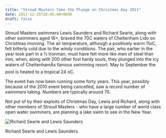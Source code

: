 ```yaml
---
title: "Stroud Masters Take the Plunge on Christmas Day 2011"
date: 2011-12-25T20:45:00+0000
draft: false
---
```

Stroud Masters swimmers Lewis Saunders and Richard Searle, along with other swimmers aged 16+, braved the 70C waters of Cheltenham Lido on Christmas morning. The air temperature, although a positively warm 11oC, felt bitterly cold due to the windy conditions.
The pair, who earlier in the year took part in a ½ Ironman, must have felt more like men of steel than iron, when, along with 200 other fool hardy souls, they plunged into the icy waters of CheltenhamÃs famous swimming resort. May to September the pool is heated to a tropical 24 oC.

The event has now been running some forty years. This year, possibly because of the 2010 event being cancelled, saw a record number of swimmers taking. Numbers are typically around 70.

Not put of by their exploits of Christmas Day, Lewis and Richard, along with other members of Stroud Masters - who have a large number of world class open water swimmers, are planning a lake swim to see in the New Year.

![Richard Searle and Lewis Saunders](/images/2015/01/rsandls2011.jpg)

 Richard Searle and Lewis Saunders

